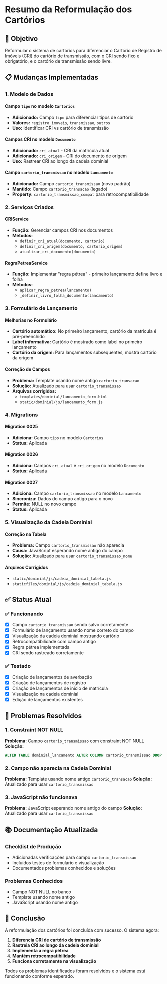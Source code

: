 # Resumo da Reformulação dos Cartórios

## 🎯 Objetivo
Reformular o sistema de cartórios para diferenciar o Cartório de Registro de Imóveis (CRI) do cartório de transmissão, com o CRI sendo fixo e obrigatório, e o cartório de transmissão sendo livre.

## 📋 Mudanças Implementadas

### 1. Modelo de Dados

#### Campo `tipo` no modelo `Cartorios`
- **Adicionado:** Campo `tipo` para diferenciar tipos de cartório
- **Valores:** `registro_imoveis`, `transmissao`, `outros`
- **Uso:** Identificar CRI vs cartório de transmissão

#### Campos CRI no modelo `Documento`
- **Adicionado:** `cri_atual` - CRI da matrícula atual
- **Adicionado:** `cri_origem` - CRI do documento de origem
- **Uso:** Rastrear CRI ao longo da cadeia dominial

#### Campo `cartorio_transmissao` no modelo `Lancamento`
- **Adicionado:** Campo `cartorio_transmissao` (novo padrão)
- **Mantido:** Campo `cartorio_transacao` (legado)
- **Property:** `cartorio_transmissao_compat` para retrocompatibilidade

### 2. Serviços Criados

#### CRIService
- **Função:** Gerenciar campos CRI nos documentos
- **Métodos:** 
  - `definir_cri_atual(documento, cartorio)`
  - `definir_cri_origem(documento, cartorio_origem)`
  - `atualizar_cri_documento(documento)`

#### RegraPetreaService
- **Função:** Implementar "regra pétrea" - primeiro lançamento define livro e folha
- **Métodos:**
  - `aplicar_regra_petrea(lancamento)`
  - `_definir_livro_folha_documento(lancamento)`

### 3. Formulário de Lançamento

#### Melhorias no Formulário
- **Cartório automático:** No primeiro lançamento, cartório da matrícula é pré-preenchido
- **Label informativa:** Cartório é mostrado como label no primeiro lançamento
- **Cartório da origem:** Para lançamentos subsequentes, mostra cartório da origem

#### Correção de Campos
- **Problema:** Template usando nome antigo `cartorio_transacao`
- **Solução:** Atualizado para usar `cartorio_transmissao`
- **Arquivos corrigidos:**
  - `templates/dominial/lancamento_form.html`
  - `static/dominial/js/lancamento_form.js`

### 4. Migrations

#### Migration 0025
- **Adiciona:** Campo `tipo` no modelo `Cartorios`
- **Status:** Aplicada

#### Migration 0026
- **Adiciona:** Campos `cri_atual` e `cri_origem` no modelo `Documento`
- **Status:** Aplicada

#### Migration 0027
- **Adiciona:** Campo `cartorio_transmissao` no modelo `Lancamento`
- **Sincroniza:** Dados do campo antigo para o novo
- **Permite:** NULL no novo campo
- **Status:** Aplicada

### 5. Visualização da Cadeia Dominial

#### Correção na Tabela
- **Problema:** Campo `cartorio_transmissao` não aparecia
- **Causa:** JavaScript esperando nome antigo do campo
- **Solução:** Atualizado para usar `cartorio_transmissao_nome`

#### Arquivos Corrigidos
- `static/dominial/js/cadeia_dominial_tabela.js`
- `staticfiles/dominial/js/cadeia_dominial_tabela.js`

## ✅ Status Atual

### ✅ Funcionando
- [x] Campo `cartorio_transmissao` sendo salvo corretamente
- [x] Formulário de lançamento usando nome correto do campo
- [x] Visualização da cadeia dominial mostrando cartório
- [x] Retrocompatibilidade com campo antigo
- [x] Regra pétrea implementada
- [x] CRI sendo rastreado corretamente

### ✅ Testado
- [x] Criação de lançamentos de averbação
- [x] Criação de lançamentos de registro
- [x] Criação de lançamentos de início de matrícula
- [x] Visualização na cadeia dominial
- [x] Edição de lançamentos existentes

## 🚨 Problemas Resolvidos

### 1. Constraint NOT NULL
**Problema:** Campo `cartorio_transmissao` com constraint NOT NULL
**Solução:** 
```sql
ALTER TABLE dominial_lancamento ALTER COLUMN cartorio_transmissao DROP NOT NULL;
```

### 2. Campo não aparecia na Cadeia Dominial
**Problema:** Template usando nome antigo `cartorio_transacao`
**Solução:** Atualizado para usar `cartorio_transmissao`

### 3. JavaScript não funcionava
**Problema:** JavaScript esperando nome antigo do campo
**Solução:** Atualizado para usar `cartorio_transmissao`

## 📚 Documentação Atualizada

### Checklist de Produção
- Adicionadas verificações para campo `cartorio_transmissao`
- Incluídos testes de formulário e visualização
- Documentados problemas conhecidos e soluções

### Problemas Conhecidos
- Campo NOT NULL no banco
- Template usando nome antigo
- JavaScript usando nome antigo

## 🎉 Conclusão

A reformulação dos cartórios foi concluída com sucesso. O sistema agora:

1. **Diferencia CRI de cartório de transmissão**
2. **Rastreia CRI ao longo da cadeia dominial**
3. **Implementa a regra pétrea**
4. **Mantém retrocompatibilidade**
5. **Funciona corretamente na visualização**

Todos os problemas identificados foram resolvidos e o sistema está funcionando conforme esperado. 